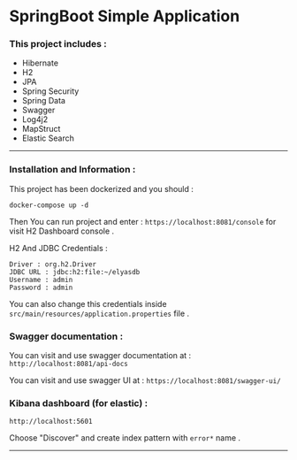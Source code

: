 # SpringBoot Simple Application

### This project includes : 
- Hibernate
- H2
- JPA
- Spring Security
- Spring Data
- Swagger
- Log4j2
- MapStruct
- Elastic Search
---
### Installation and Information :

This project has been dockerized and you should :

```
docker-compose up -d
```

Then You can run project and enter : `https://localhost:8081/console` for visit H2 Dashboard console . 

H2 And JDBC Credentials :

```
Driver : org.h2.Driver
JDBC URL : jdbc:h2:file:~/elyasdb
Username : admin
Password : admin
```

You can also change this credentials inside `src/main/resources/application.properties` file .

### Swagger documentation : 
You can visit and use swagger documentation at : `http://localhost:8081/api-docs`

You can visit and use swagger UI at : `https://localhost:8081/swagger-ui/`


### Kibana dashboard (for elastic) : 
`http://localhost:5601`

Choose "Discover" and create index pattern with `error*` name .

---



